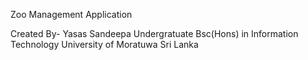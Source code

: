 
Zoo Management Application

Created By- Yasas Sandeepa
Undergratuate
Bsc(Hons) in Information Technology
University of Moratuwa
Sri Lanka

